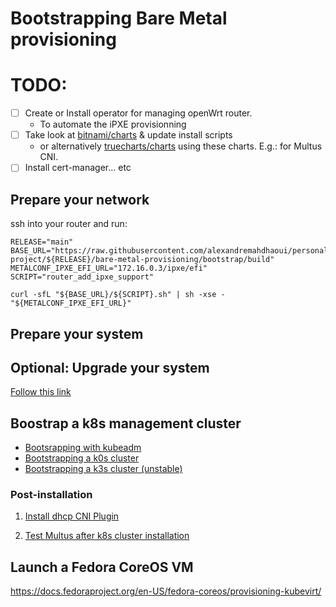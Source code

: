 # Bootstrapping Bare Metal provisioning

# TODO:

- [ ] Create or Install operator for managing openWrt router.
  - To automate the iPXE provisionning
- [ ] Take look at [bitnami/charts](https://github.com/bitnami/charts/tree/main/bitnami) & update install scripts
  - or alternatively [truecharts/charts](https://github.com/truecharts/charts)
using these charts. E.g.: for Multus CNI.
- [ ] Install cert-manager... etc

## Prepare your network

ssh into your router and run:
```shell
RELEASE="main"
BASE_URL="https://raw.githubusercontent.com/alexandremahdhaoui/personal-project/${RELEASE}/bare-metal-provisioning/bootstrap/build"
METALCONF_IPXE_EFI_URL="172.16.0.3/ipxe/efi"
SCRIPT="router_add_ipxe_support"

curl -sfL "${BASE_URL}/${SCRIPT}.sh" | sh -xse - "${METALCONF_IPXE_EFI_URL}"
```

## Prepare your system

## Optional: Upgrade your system

[Follow this link](system/fedora-system-upgrade.md)

## Boostrap a k8s management cluster

- [Bootsrapping with kubeadm](distrib/kubeadm.md)
- [Bootstrapping a k0s cluster](distrib/k0s.md)
- [Bootstrapping a k3s cluster (unstable)](distrib/k3s.md)

### Post-installation

1. [Install dhcp CNI Plugin](build/install_cni_dhcp.sh)

2. [Test Multus after k8s cluster installation](test/test_multus.sh)


## Launch a Fedora CoreOS VM
https://docs.fedoraproject.org/en-US/fedora-coreos/provisioning-kubevirt/